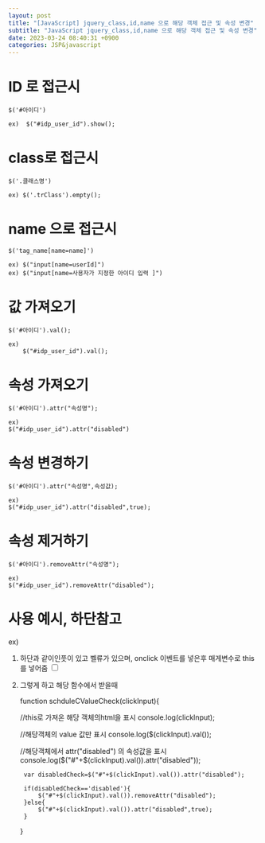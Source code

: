 ```yaml
---
layout: post
title: "[JavaScript] jquery_class,id,name 으로 해당 객체 접근 및 속성 변경"
subtitle: "JavaScript jquery_class,id,name 으로 해당 객체 접근 및 속성 변경"
date: 2023-03-24 08:40:31 +0900
categories: JSP&javascript
---
```

# ID 로 접근시
	$('#아이디')

	ex)  $("#idp_user_id").show();


# class로 접근시

	$('.클래스명')
	
	ex) $('.trClass').empty();

# name 으로 접근시
	$('tag_name[name=name]')
	
	ex) $("input[name=userId]")
	ex) $("input[name=사용자가 지정한 아이디 입력 ]")
	

# 값 가져오기
	$('#아이디').val();	
	
	ex)
		$("#idp_user_id").val();


# 속성 가져오기
	
	$('#아이디').attr("속성명");

	ex)
	$("#idp_user_id").attr("disabled")


# 속성 변경하기

	$('#아이디').attr("속성명",속성값);
	
	ex)
	$("#idp_user_id").attr("disabled",true);


# 속성 제거하기

	$('#아이디').removeAttr("속성명");

	ex)
	$("#idp_user_id").removeAttr("disabled");
	


# 사용 예시, 하단참고

	
ex) 
1. 하단과 같이인풋이 있고 벨류가 있으며, onclick 이벤트를 넣은후 매게변수로 this 를 넣어줌
	<input id="timeDay" type="checkbox" class="" value="timeDayValue" onclick="schduleCValueCheck(this)">


2. 그렇게 하고 해당 함수에서 받을때


    function schduleCValueCheck(clickInput){

	//this로 가져온 해당 객체의html을 표시
        console.log(clickInput);
	

	//해당객체의 value 값만 표시
        console.log($(clickInput).val());


	//해당객체에서 attr("disabled") 의 속성값을 표시
        console.log($("#"+$(clickInput).val()).attr("disabled"));



        var disabledCheck=$("#"+$(clickInput).val()).attr("disabled");

        if(disabledCheck=='disabled'){
            $("#"+$(clickInput).val()).removeAttr("disabled");
        }else{
            $("#"+$(clickInput).val()).attr("disabled",true);
        }


    }




                                                                                                                                                                                                                                                                                                                                                                                                                                                                                                                                                                                                                                                                                                                                                                                                                                                                                                                                                                                                                                                                                                                                                                                                                                                                                                                                                                                                               
